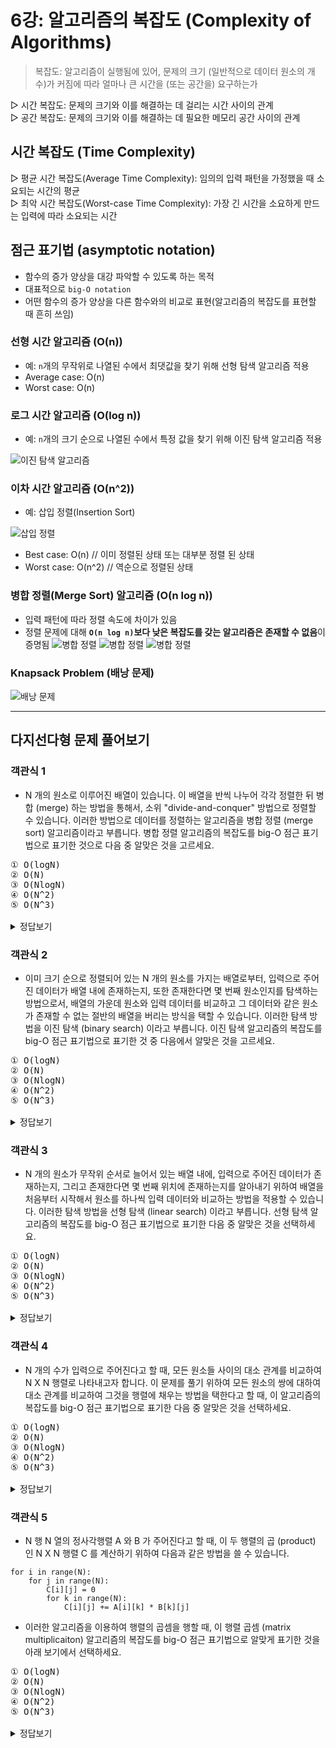 # 6강: 알고리즘의 복잡도 (Complexity of Algorithms)

> 복잡도: 알고리즘이 실행됨에 있어, 문제의 크기 (일반적으로 데이터 원소의 개수)가 커짐에 따라 얼마나 큰 시간을 (또는 공간을) 요구하는가

▷ 시간 복잡도: 문제의 크기와 이를 해결하는 데 걸리는 시간 사이의 관계<br>
▷ 공간 복잡도: 문제의 크기와 이를 해결하는 데 필요한 메모리 공간 사이의 관계

## 시간 복잡도 (Time Complexity)

▷ 평균 시간 복잡도(Average Time Complexity): 임의의 입력 패턴을 가정했을 때 소요되는 시간의 평균<br>
▷ 최악 시간 복잡도(Worst-case Time Complexity): 가장 긴 시간을 소요하게 만드는 입력에 따라 소요되는 시간


## 점근 표기법 (asymptotic notation)
- 함수의 증가 양상을 대강 파악할 수 있도록 하는 목적
- 대표적으로 `big-O notation`
- 어떤 함수의 증가 양상을 다른 함수와의 비교로 표현(알고리즘의 복잡도를 표현할 때 흔히 쓰임)

### 선형 시간 알고리즘 (O(n))
* 예: `n`개의 무작위로 나열된 수에서 최댓값을 찾기 위해 선형 탐색 알고리즘 적용
* Average case: O(n)
* Worst case: O(n)

### 로그 시간 알고리즘 (O(log n))
* 예: `n`개의 크기 순으로 나열된 수에서 특정 값을 찾기 위해 이진 탐색 알고리즘 적용

![이진 탐색 알고리즘](./img/Lect06/6-1.png)

### 이차 시간 알고리즘 (O(n^2))
* 예: 삽입 정렬(Insertion Sort)

![삽입 정렬](./img/Lect06/6-2.png)
* Best case: O(n) // 이미 정렬된 상태 또는 대부분 정렬 된 상태
* Worst case: O(n^2) // 역순으로 정렬된 상태


### 병합 정렬(Merge Sort) 알고리즘 (O(n log n))
- 입력 패턴에 따라 정렬 속도에 차이가 있음
- 정렬 문제에 대해 **`O(n log n)`보다 낮은 복잡도를 갖는 알고리즘은 존재할 수 없음**이 증명됨
![병합 정렬](./img/Lect06/6-3.png)
![병합 정렬](./img/Lect06/6-4.png)
![병합 정렬](./img/Lect06/6-5.png)

### Knapsack Problem (배낭 문제)
![배낭 문제](./img/Lect06/6-6.png)
___

## 다지선다형 문제 풀어보기
### 객관식 1
- N 개의 원소로 이루어진 배열이 있습니다. 이 배열을 반씩 나누어 각각 정렬한 뒤 병합 (merge) 하는 방법을 통해서, 소위 "divide-and-conquer" 방법으로 정렬할 수 있습니다. 이러한 방법으로 데이터를 정렬하는 알고리즘을 병합 정렬 (merge sort) 알고리즘이라고 부릅니다. 병합 정렬 알고리즘의 복잡도를 big-O 점근 표기법으로 표기한 것으로 다음 중 알맞은 것을 고르세요.
<pre>
① O(logN)
② O(N)
③ O(NlogN)
④ O(N^2)
⑤ O(N^3)

<details><summary>정답보기</summary><div markdown="1">③ O(NlogN)</div></details></pre>

### 객관식 2
- 이미 크기 순으로 정렬되어 있는 N 개의 원소를 가지는 배열로부터, 입력으로 주어진 데이터가 배열 내에 존재하는지, 또한 존재한다면 몇 번째 원소인지를 탐색하는 방법으로서, 배열의 가운데 원소와 입력 데이터를 비교하고 그 데이터와 같은 원소가 존재할 수 없는 절반의 배열을 버리는 방식을 택할 수 있습니다. 이러한 탐색 방법을 이진 탐색 (binary search) 이라고 부릅니다. 이진 탐색 알고리즘의 복잡도를 big-O 점근 표기법으로 표기한 것 중 다음에서 알맞은 것을 고르세요.
<pre>
① O(logN)
② O(N)
③ O(NlogN)
④ O(N^2)
⑤ O(N^3)

<details><summary>정답보기</summary><div markdown="1">① O(logN)</div></details></pre>

### 객관식 3
- N 개의 원소가 무작위 순서로 늘어서 있는 배열 내에, 입력으로 주어진 데이터가 존재하는지, 그리고 존재한다면 몇 번째 위치에 존재하는지를 알아내기 위하여 배열을 처음부터 시작해서 원소를 하나씩 입력 데이터와 비교하는 방법을 적용할 수 있습니다. 이러한 탐색 방법을 선형 탐색 (linear search) 이라고 부릅니다. 선형 탐색 알고리즘의 복잡도를 big-O 점근 표기법으로 표기한 다음 중 알맞은 것을 선택하세요.
<pre>
① O(logN)
② O(N)
③ O(NlogN)
④ O(N^2)
⑤ O(N^3)

<details><summary>정답보기</summary><div markdown="1">② O(N)</div></details></pre>


### 객관식 4
- N 개의 수가 입력으로 주어진다고 할 때, 모든 원소들 사이의 대소 관계를 비교하여 N X N 행렬로 나타내고자 합니다. 이 문제를 풀기 위하여 모든 원소의 쌍에 대하여 대소 관계를 비교하여 그것을 행렬에 채우는 방법을 택한다고 할 때, 이 알고리즘의 복잡도를 big-O 점근 표기법으로 표기한 다음 중 알맞은 것을 선택하세요.
<pre>
① O(logN)
② O(N)
③ O(NlogN)
④ O(N^2)
⑤ O(N^3)

<details><summary>정답보기</summary><div markdown="1">④ O(N^2)</div></details></pre>


### 객관식 5
- N 행 N 열의 정사각행렬 A 와 B 가 주어진다고 할 때, 이 두 행렬의 곱 (product) 인 N X N 행렬 C 를 계산하기 위하여 다음과 같은 방법을 쓸 수 있습니다.
```
for i in range(N):
    for j in range(N):
        C[i][j] = 0
        for k in range(N):
            C[i][j] += A[i][k] * B[k][j]
```
- 이러한 알고리즘을 이용하여 행렬의 곱셈을 행할 때, 이 행렬 곱셈 (matrix multiplicaiton) 알고리즘의 복잡도를 big-O 점근 표기법으로 알맞게 표기한 것을 아래 보기에서 선택하세요.
<pre>
① O(logN)
② O(N)
③ O(NlogN)
④ O(N^2)
⑤ O(N^3)

<details><summary>정답보기</summary><div markdown="1">⑤ O(N^3)</div></details></pre>
